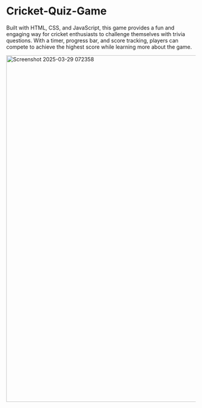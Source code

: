 # Cricket-Quiz-Game
Built with HTML, CSS, and JavaScript, this game provides a fun and engaging way for cricket enthusiasts to challenge themselves with trivia questions. With a timer, progress bar, and score tracking, players can compete to achieve the highest score while learning more about the game.

<img width="1903" height="923" alt="Screenshot 2025-03-29 072358" src="https://github.com/user-attachments/assets/97e7d3df-1e51-4c7e-a2a7-356256885721" />


